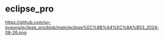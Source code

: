 # eclipse_pro

https://github.com/so-pyeong/eclipse_pro/blob/main/eclipse%EC%8B%A4%EC%8A%B53_2024-08-26.png

